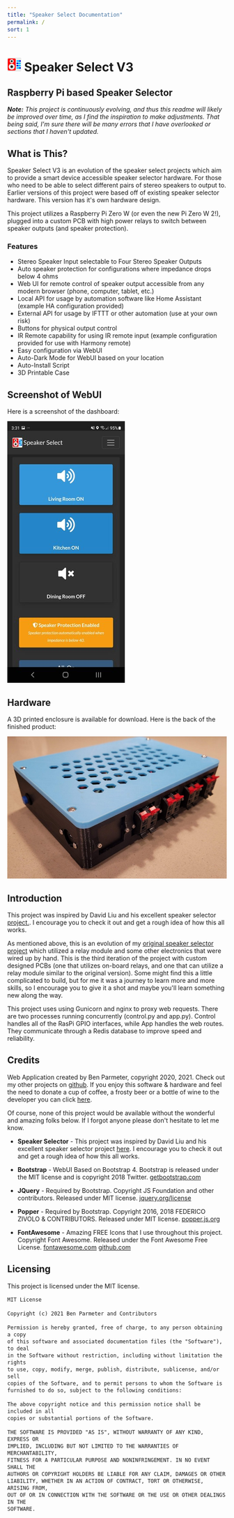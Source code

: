 ```yaml
---
title: "Speaker Select Documentation"
permalink: /
sort: 1
---
```

# ![SpeakerSelect](photos/launcher-icon-1x.png) Speaker Select V3

## Raspberry Pi based Speaker Selector

***Note:*** *This project is continuously evolving, and thus this readme will likely be improved over time, as I find the inspiration to make adjustments.  That being said, I'm sure there will be many errors that I have overlooked or sections that I haven't updated.*

## What is This? 

Speaker Select V3 is an evolution of the speaker select projects which aim to provide a smart device accessible speaker selector hardware.  For those who need to be able to select different pairs of stereo speakers to output to.  Earlier versions of this project were based off of existing speaker selector hardware.  This version has it's own hardware design.  

This project utilizes a Raspberry Pi Zero W (or even the new Pi Zero W 2!), plugged into a custom PCB with high power relays to switch between speaker outputs (and speaker protection). 

### Features

- Stereo Speaker Input selectable to Four Stereo Speaker Outputs
- Auto speaker protection for configurations where impedance drops below 4 ohms 
- Web UI for remote control of speaker output accessible from any modern browser (phone, computer, tablet, etc.)
- Local API for usage by automation software like Home Assistant (example HA configuration provided)
- External API for usage by IFTTT or other automation (use at your own risk)
- Buttons for physical output control
- IR Remote capability for using IR remote input (example configuration provided for use with Harmony remote)
- Easy configuration via WebUI
- Auto-Dark Mode for WebUI based on your location
- Auto-Install Script
- 3D Printable Case

## Screenshot of WebUI

Here is a screenshot of the dashboard:

![Dashboard](photos/spkr-select-v3-dash-00.jpg)

## Hardware 

A 3D printed enclosure is available for download.  Here is the back of the finished product:

![Hardware](photos/hw-00.jpg)

## Introduction 

This project was inspired by David Liu and his excellent speaker selector [project.](http://iceboundflame.com/projects/multi-room-audio-control-with-rpi). I encourage you to check it out and get a rough idea of how this all works.

As mentioned above, this is an evolution of my [original speaker selector project](https://github.com/nebhead/spkr-select) which utilized a relay module and some other electronics that were wired up by hand. This is the third iteration of the project with custom designed PCBs (one that utilizes on-board relays, and one that can utilize a relay module similar to the original version).  Some might find this a little complicated to build, but for me it was a journey to learn more and more skills, so I encourage you to give it a shot and maybe you'll learn something new along the way. 

This project uses using Gunicorn and nginx to proxy web requests.  There are two processes running concurrently (control.py and app.py).  Control handles all of the RasPi GPIO interfaces, while App handles the web routes.  They communicate through a Redis database to improve speed and reliability.  

## Credits

Web Application created by Ben Parmeter, copyright 2020, 2021. Check out my other projects on [github](https://github.com/nebhead). If you enjoy this software & hardware and feel the need to donate a cup of coffee, a frosty beer or a bottle of wine to the developer you can click [here](https://paypal.me/benparmeter).

Of course, none of this project would be available without the wonderful and amazing folks below.  If I forgot anyone please don't hesitate to let me know.  

* **Speaker Selector** - This project was inspired by David Liu and his excellent speaker selector project [here](http://iceboundflame.com/projects/multi-room-audio-control-with-rpi).  I encourage you to check it out and get a rough idea of how this all works.

* **Bootstrap** - WebUI Based on Bootstrap 4.  Bootstrap is released under the MIT license and is copyright 2018 Twitter. [getbootstrap.com](http://getbootstrap.com)

* **JQuery** - Required by Bootstrap. Copyright JS Foundation and other contributors. Released under MIT license. [jquery.org/license](https://jquery.org/license/)

* **Popper** - Required by Bootstrap. Copyright 2016, 2018 FEDERICO ZIVOLO & CONTRIBUTORS. Released under MIT license. [popper.js.org](https://popper.js.org/)

* **FontAwesome** - Amazing FREE Icons that I use throughout this project.  Copyright Font Awesome.  Released under the Font Awesome Free License. [fontawesome.com](https://fontawesome.com/) [github.com](https://github.com/FortAwesome/Font-Awesome)

## Licensing

This project is licensed under the MIT license.

```
MIT License

Copyright (c) 2021 Ben Parmeter and Contributors

Permission is hereby granted, free of charge, to any person obtaining a copy
of this software and associated documentation files (the "Software"), to deal
in the Software without restriction, including without limitation the rights
to use, copy, modify, merge, publish, distribute, sublicense, and/or sell
copies of the Software, and to permit persons to whom the Software is
furnished to do so, subject to the following conditions:

The above copyright notice and this permission notice shall be included in all
copies or substantial portions of the Software.

THE SOFTWARE IS PROVIDED "AS IS", WITHOUT WARRANTY OF ANY KIND, EXPRESS OR
IMPLIED, INCLUDING BUT NOT LIMITED TO THE WARRANTIES OF MERCHANTABILITY,
FITNESS FOR A PARTICULAR PURPOSE AND NONINFRINGEMENT. IN NO EVENT SHALL THE
AUTHORS OR COPYRIGHT HOLDERS BE LIABLE FOR ANY CLAIM, DAMAGES OR OTHER
LIABILITY, WHETHER IN AN ACTION OF CONTRACT, TORT OR OTHERWISE, ARISING FROM,
OUT OF OR IN CONNECTION WITH THE SOFTWARE OR THE USE OR OTHER DEALINGS IN THE
SOFTWARE.
```
